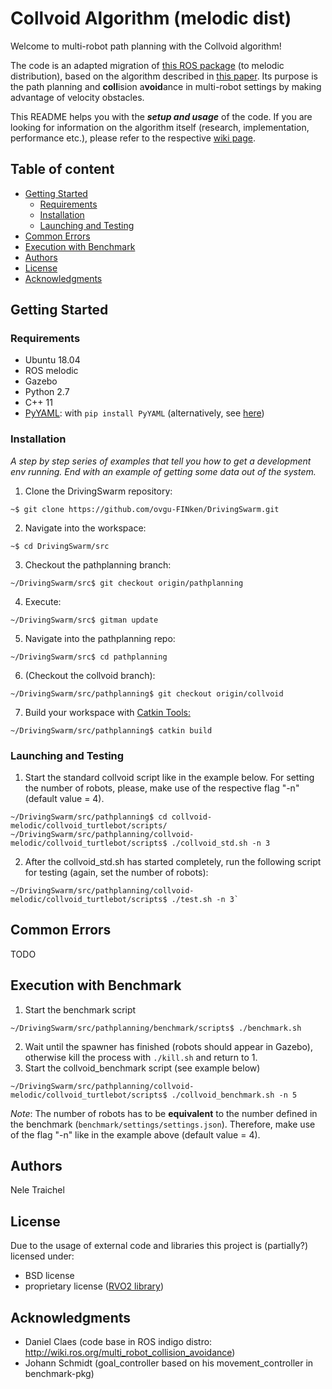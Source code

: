 # Collvoid Algorithm (melodic dist)
Welcome to multi-robot path planning with the Collvoid algorithm! 

The code is an adapted migration of [this ROS package](http://wiki.ros.org/multi_robot_collision_avoidance) (to melodic distribution), based on the algorithm described in [this paper](http://citeseerx.ist.psu.edu/viewdoc/download;jsessionid=4E0E826AEF1141BCD1F23906F0116645?doi=10.1.1.386.6439&rep=rep1&type=pdf). Its purpose is the path planning and **coll**ision a**void**ance in multi-robot settings by making advantage of velocity obstacles.

This README helps you with the ***setup and usage*** of the code. If you are looking for information on the algorithm itself (research, implementation, performance etc.), please refer to the respective [wiki page](https://github.com/ovgu-FINken/multi_robot_path_planning/wiki/Implemented-Algorithms:-Collvoid-Algorithm-melodic-dist).


<!-- TOC START min:1 max:5 link:true asterisk:false update:true -->
## Table of content
- [Getting Started](#Getting-Started)
  - [Requirements](#Requirements)
  - [Installation](#Installation)
  - [Launching and Testing](#Launching-and-Testing)
- [Common Errors](#Common-Errors)
- [Execution with Benchmark]()
- [Authors](#Authors)
- [License](#License)
- [Acknowledgments](#Acknowledgments)

<!-- TOC END -->
## Getting Started
### Requirements
- Ubuntu 18.04
- ROS melodic
- Gazebo
- Python 2.7
- C++ 11
- [PyYAML](https://pypi.org/project/PyYAML/): with `pip install PyYAML` (alternatively, see [here](https://pyyaml.org/wiki/PyYAML))

### Installation
*A step by step series of examples that tell you how to get a development env running. End with an example of getting some data out of the system.*
  1. Clone the DrivingSwarm repository: 
  ```
  ~$ git clone https://github.com/ovgu-FINken/DrivingSwarm.git
  ```
  2. Navigate into the workspace: 
  ```
  ~$ cd DrivingSwarm/src
  ```
  3. Checkout the pathplanning branch:
  ```
  ~/DrivingSwarm/src$ git checkout origin/pathplanning 
  ```
  4. Execute:
  ```
  ~/DrivingSwarm/src$ gitman update
  ```
  5. Navigate into the pathplanning repo: 
   ```
   ~/DrivingSwarm/src$ cd pathplanning
   ```
  6. (Checkout the collvoid branch): 
   ```
   ~/DrivingSwarm/src/pathplanning$ git checkout origin/collvoid
  ```
  7. Build your workspace with [Catkin Tools: ](https://catkin-tools.readthedocs.io/en/latest/verbs/catkin_build.html)
  ```
  ~/DrivingSwarm/src/pathplanning$ catkin build
  ```

### Launching and Testing
1. Start the standard collvoid script like in the example below. For setting the number of robots, please, make use of the respective flag "-n" (default value = 4).
  ```
  ~/DrivingSwarm/src/pathplanning$ cd collvoid-melodic/collvoid_turtlebot/scripts/
  ~/DrivingSwarm/src/pathplanning/collvoid-melodic/collvoid_turtlebot/scripts$ ./collvoid_std.sh -n 3
  ```

2. After the collvoid_std.sh has started completely, run the following script for testing (again, set the number of robots):
```
~/DrivingSwarm/src/pathplanning/collvoid-melodic/collvoid_turtlebot/scripts$ ./test.sh -n 3`
```

## Common Errors
TODO

## Execution with Benchmark
1. Start the benchmark script
```
~/DrivingSwarm/src/pathplanning/benchmark/scripts$ ./benchmark.sh
```
2. Wait until the spawner has finished (robots should appear in Gazebo), otherwise kill the process with `./kill.sh` and return to 1.
3. Start the collvoid_benchmark script (see example below)
```
~/DrivingSwarm/src/pathplanning/collvoid-melodic/collvoid_turtlebot/scripts$ ./collvoid_benchmark.sh -n 5
```

*Note*: The number of robots has to be **equivalent** to the number defined in the benchmark (`benchmark/settings/settings.json`). Therefore, make use of the flag "-n" like in the example above (default value = 4). 

## Authors
Nele Traichel


## License
Due to the usage of external code and libraries this project is (partially?) licensed under:
- BSD license 
- proprietary license ([RVO2 library](http://gamma.cs.unc.edu/RVO2/documentation/2.0/))

## Acknowledgments
- Daniel Claes (code base in ROS indigo distro: http://wiki.ros.org/multi_robot_collision_avoidance)
- Johann Schmidt (goal_controller based on his movement_controller in benchmark-pkg)
